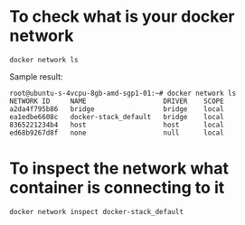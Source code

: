 # To check what is your docker network
```
docker network ls
```
Sample result:
```
root@ubuntu-s-4vcpu-8gb-amd-sgp1-01:~# docker network ls
NETWORK ID     NAME                   DRIVER    SCOPE
a2da4f795b86   bridge                 bridge    local
ea1edbe6608c   docker-stack_default   bridge    local
8365221234b4   host                   host      local
ed68b9267d8f   none                   null      local
```


# To inspect the network what container is connecting to it
```
docker network inspect docker-stack_default
```


